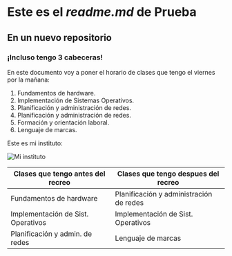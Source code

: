 # Este es el _readme.md_ de Prueba
## En un nuevo repositorio
### ¡Incluso tengo 3 cabeceras!

En este documento voy a poner el horario de clases que tengo el viernes por la mañana:
1. Fundamentos de hardware.
2. Implementación de Sistemas Operativos.
3. Planificación y administración de redes.
4. Planificación y administración de redes.
5. Formación y orientación laboral.
6. Lenguaje de marcas.

Este es mi instituto:

![Mi instituto](https://ieslamarisma.net/images/slide/fachada.png)

Clases que tengo antes del recreo | Clases que tengo despues del recreo
--------------------------------- | -----------------------------------
Fundamentos de hardware           | Planificación y administración de redes
Implementación de Sist. Operativos| Implementación de Sist. Operativos
Planificación y admin. de redes   | Lenguaje de marcas
